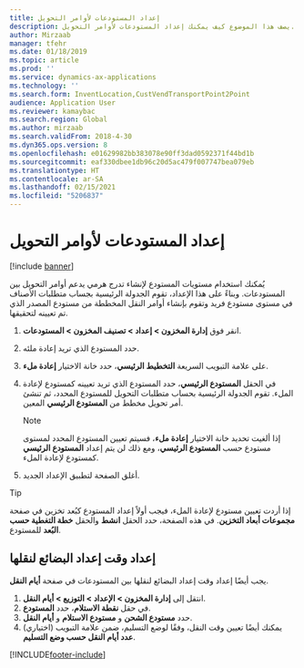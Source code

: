 ```yaml
---
title: إعداد المستودعات لأوامر التحويل
description: يصف هذا الموضوع كيف يمكنك إعداد المستودعات لأوامر التحويل.
author: Mirzaab
manager: tfehr
ms.date: 01/18/2019
ms.topic: article
ms.prod: ''
ms.service: dynamics-ax-applications
ms.technology: ''
ms.search.form: InventLocation,CustVendTransportPoint2Point
audience: Application User
ms.reviewer: kamaybac
ms.search.region: Global
ms.author: mirzaab
ms.search.validFrom: 2018-4-30
ms.dyn365.ops.version: 8
ms.openlocfilehash: e01629982bb383078e90ff3dad0592371f44bd1b
ms.sourcegitcommit: eaf330dbee1db96c20d5ac479f007747bea079eb
ms.translationtype: HT
ms.contentlocale: ar-SA
ms.lasthandoff: 02/15/2021
ms.locfileid: "5206837"
---
```

# <a name="set-up-warehouses-for-transfer-orders"></a>إعداد المستودعات لأوامر التحويل 

[!include [banner](../includes/banner.md)]

يُمكنك استخدام مستويات المستودع لإنشاء تدرج هرمي يدعم أوامر التحويل بين المستودعات. وبناءً على هذا الإعداد، تقوم الجدولة الرئيسية بجساب متطلبات الأصناف في مستوى مستودع فريد وتقوم بإنشاء أوامر النقل المخططة من مستودع المصدر الذي تم تعيينه لتحقيقها.

1.  انقر فوق **إدارة المخزون > إعداد > تصنيف المخزون > المستودعات**.

2.  حدد المستودع الذي تريد إعادة ملئه.

3.  على علامة التبويب السريعة **التخطيط الرئيسي**، حدد خانة الاختيار **إعادة ملء**.

4.  في الحقل **المستودع الرئيسي**، حدد المستودع الذي تريد تعيينه كمستودع لإعادة الملء. تقوم الجدولة الرئيسية بحساب متطلبات التحويل للمستودع المحدد، ثم تنشئ أمر تحويل مخطط من **المستودع الرئيسي** المعين.
   
    > [!NOTE]
    > <P>إذا ألغيت تحديد خانة الاختيار <STRONG>إعادة ملء</STRONG>، فسيتم تعيين المستودع المحدد لمستوى مستودع حسب <STRONG>المستودع الرئيسي</STRONG>، ومع ذلك لن يتم إعداد <STRONG>المستودع الرئيسي</STRONG> كمستودع لإعادة الملء.</P>

5.  أغلق الصفحة لتطبيق الإعداد الجديد.


> [!TIP]
> <P>إذا أردت تعيين مستودع لإعادة الملء، فيجب أولاً إعداد المستودع كبُعد تخزين في صفحة <STRONG>مجموعات أبعاد التخزين</STRONG>. في هذه الصفحة، حدد الحقل <STRONG>انشط</STRONG> والحقل <STRONG>خطة التغطية حسب البُعد‬</STRONG> للمستودع.</P>

## <a name="set-up-transport-lead-time"></a>إعداد وقت إعداد البضائع لنقلها

يجب أيضًا إعداد وقت إعداد البضائع لنقلها بين المستودعات في صفحة **أيام النقل**. 
1. انتقل إلى **إدارة المخزون > الإعداد > التوزيع > أيام النقل**.
2. في حقل **نقطة الاستلام‬**، حدد **المستودع**.
3. حدد **مستودع الشحن** و **مستودع الاستلام** و **أيام النقل**. 
4. (اختياري) يمكنك أيضًا تعيين وقت النقل، وفقًا لوضع التسليم، ضمن علامة التبويب **عدد أيام النقل حسب وضع التسليم‬**.


[!INCLUDE[footer-include](../../includes/footer-banner.md)]